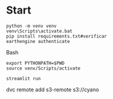 
# Start
```
python -m venv venv
venv\Scripts\activate.bat
pip install requirements.txt#verificar
earthengine authenticate
```
Bash
```
export PYTHONPATH=$PWD
source venv/Scripts/activate
```

```
streamlit run
```

dvc remote add s3-remote s3://cyano
